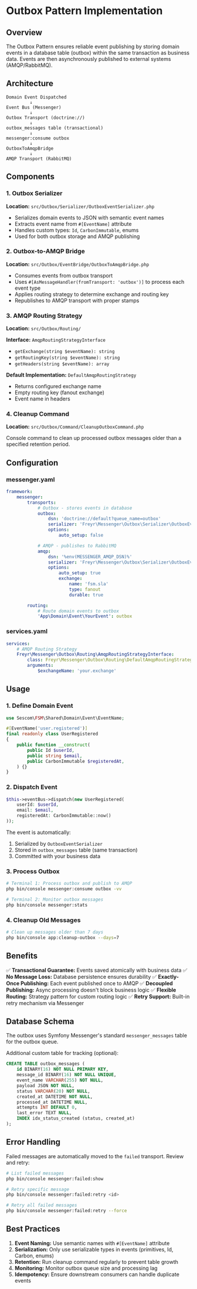 # Outbox Pattern Implementation

## Overview

The Outbox Pattern ensures reliable event publishing by storing domain events in a database table (outbox) within the same transaction as business data. Events are then asynchronously published to external systems (AMQP/RabbitMQ).

## Architecture

```
Domain Event Dispatched
         ↓
Event Bus (Messenger)
         ↓
Outbox Transport (doctrine://)
         ↓
outbox_messages table (transactional)
         ↓
messenger:consume outbox
         ↓
OutboxToAmqpBridge
         ↓
AMQP Transport (RabbitMQ)
```

## Components

### 1. Outbox Serializer
**Location:** `src/Outbox/Serializer/OutboxEventSerializer.php`

- Serializes domain events to JSON with semantic event names
- Extracts event name from `#[EventName]` attribute
- Handles custom types: `Id`, `CarbonImmutable`, enums
- Used for both outbox storage and AMQP publishing

### 2. Outbox-to-AMQP Bridge
**Location:** `src/Outbox/EventBridge/OutboxToAmqpBridge.php`

- Consumes events from outbox transport
- Uses `#[AsMessageHandler(fromTransport: 'outbox')]` to process each event type
- Applies routing strategy to determine exchange and routing key
- Republishes to AMQP transport with proper stamps

### 3. AMQP Routing Strategy
**Location:** `src/Outbox/Routing/`

**Interface:** `AmqpRoutingStrategyInterface`
- `getExchange(string $eventName): string`
- `getRoutingKey(string $eventName): string`
- `getHeaders(string $eventName): array`

**Default Implementation:** `DefaultAmqpRoutingStrategy`
- Returns configured exchange name
- Empty routing key (fanout exchange)
- Event name in headers

### 4. Cleanup Command
**Location:** `src/Outbox/Command/CleanupOutboxCommand.php`

Console command to clean up processed outbox messages older than a specified retention period.

## Configuration

### messenger.yaml
```yaml
framework:
    messenger:
        transports:
            # Outbox - stores events in database
            outbox:
                dsn: 'doctrine://default?queue_name=outbox'
                serializer: 'Freyr\Messenger\Outbox\Serializer\OutboxEventSerializer'
                options:
                    auto_setup: false

            # AMQP - publishes to RabbitMQ
            amqp:
                dsn: '%env(MESSENGER_AMQP_DSN)%'
                serializer: 'Freyr\Messenger\Outbox\Serializer\OutboxEventSerializer'
                options:
                    auto_setup: true
                    exchange:
                        name: 'fsm.sla'
                        type: fanout
                        durable: true

        routing:
            # Route domain events to outbox
            'App\Domain\Event\YourEvent': outbox
```

### services.yaml
```yaml
services:
    # AMQP Routing Strategy
    Freyr\Messenger\Outbox\Routing\AmqpRoutingStrategyInterface:
        class: Freyr\Messenger\Outbox\Routing\DefaultAmqpRoutingStrategy
        arguments:
            $exchangeName: 'your.exchange'
```

## Usage

### 1. Define Domain Event
```php
use Sescom\FSM\Shared\Domain\Event\EventName;

#[EventName('user.registered')]
final readonly class UserRegistered
{
    public function __construct(
        public Id $userId,
        public string $email,
        public CarbonImmutable $registeredAt,
    ) {}
}
```

### 2. Dispatch Event
```php
$this->eventBus->dispatch(new UserRegistered(
    userId: $userId,
    email: $email,
    registeredAt: CarbonImmutable::now()
));
```

The event is automatically:
1. Serialized by `OutboxEventSerializer`
2. Stored in `outbox_messages` table (same transaction)
3. Committed with your business data

### 3. Process Outbox
```bash
# Terminal 1: Process outbox and publish to AMQP
php bin/console messenger:consume outbox -vv

# Terminal 2: Monitor outbox messages
php bin/console messenger:stats
```

### 4. Cleanup Old Messages
```bash
# Clean up messages older than 7 days
php bin/console app:cleanup-outbox --days=7
```

## Benefits

✅ **Transactional Guarantee:** Events saved atomically with business data
✅ **No Message Loss:** Database persistence ensures durability
✅ **Exactly-Once Publishing:** Each event published once to AMQP
✅ **Decoupled Publishing:** Async processing doesn't block business logic
✅ **Flexible Routing:** Strategy pattern for custom routing logic
✅ **Retry Support:** Built-in retry mechanism via Messenger

## Database Schema

The outbox uses Symfony Messenger's standard `messenger_messages` table for the outbox queue.

Additional custom table for tracking (optional):
```sql
CREATE TABLE outbox_messages (
    id BINARY(16) NOT NULL PRIMARY KEY,
    message_id BINARY(16) NOT NULL UNIQUE,
    event_name VARCHAR(255) NOT NULL,
    payload JSON NOT NULL,
    status VARCHAR(20) NOT NULL,
    created_at DATETIME NOT NULL,
    processed_at DATETIME NULL,
    attempts INT DEFAULT 0,
    last_error TEXT NULL,
    INDEX idx_status_created (status, created_at)
);
```

## Error Handling

Failed messages are automatically moved to the `failed` transport. Review and retry:

```bash
# List failed messages
php bin/console messenger:failed:show

# Retry specific message
php bin/console messenger:failed:retry <id>

# Retry all failed messages
php bin/console messenger:failed:retry --force
```

## Best Practices

1. **Event Naming:** Use semantic names with `#[EventName]` attribute
2. **Serialization:** Only use serializable types in events (primitives, Id, Carbon, enums)
3. **Retention:** Run cleanup command regularly to prevent table growth
4. **Monitoring:** Monitor outbox queue size and processing lag
5. **Idempotency:** Ensure downstream consumers can handle duplicate events

